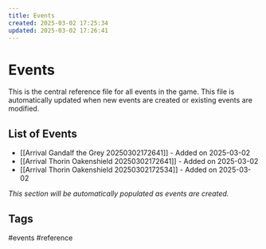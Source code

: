 ```yaml
---
title: Events
created: 2025-03-02 17:25:34
updated: 2025-03-02 17:26:41
---
```


# Events

This is the central reference file for all events in the game. This file is automatically updated when new events are created or existing events are modified.

## List of Events
- [[Arrival Gandalf the Grey 20250302172641]] - Added on 2025-03-02
- [[Arrival Thorin Oakenshield 20250302172641]] - Added on 2025-03-02
- [[Arrival Thorin Oakenshield 20250302172534]] - Added on 2025-03-02

*This section will be automatically populated as events are created.*

## Tags
#events #reference
